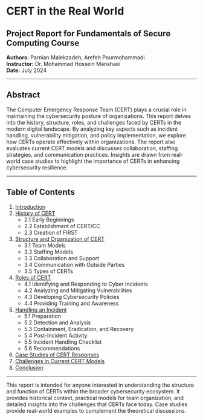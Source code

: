 # CERT in the Real World

## Project Report for Fundamentals of Secure Computing Course  
**Authors:** Parnian Malekzadeh, Arefeh Pourmohammadi  
**Instructor:** Dr. Mohammad Hossein Manshaei  
**Date:** July 2024

---

## Abstract
The Computer Emergency Response Team (CERT) plays a crucial role in maintaining the cybersecurity posture of organizations. This report delves into the history, structure, roles, and challenges faced by CERTs in the modern digital landscape. By analyzing key aspects such as incident handling, vulnerability mitigation, and policy implementation, we explore how CERTs operate effectively within organizations. The report also evaluates current CERT models and discusses collaboration, staffing strategies, and communication practices. Insights are drawn from real-world case studies to highlight the importance of CERTs in enhancing cybersecurity resilience.

---

## Table of Contents
1. [Introduction](#1-introduction)
2. [History of CERT](#2-history-of-cert)
    - 2.1 Early Beginnings
    - 2.2 Establishment of CERT/CC
    - 2.3 Creation of FIRST
3. [Structure and Organization of CERT](#3-structure-and-organization-of-cert)
    - 3.1 Team Models
    - 3.2 Staffing Models
    - 3.3 Collaboration and Support
    - 3.4 Communication with Outside Parties
    - 3.5 Types of CERTs
4. [Roles of CERT](#4-roles-of-cert)
    - 4.1 Identifying and Responding to Cyber Incidents
    - 4.2 Analyzing and Mitigating Vulnerabilities
    - 4.3 Developing Cybersecurity Policies
    - 4.4 Providing Training and Awareness
5. [Handling an Incident](#5-handling-an-incident)
    - 5.1 Preparation
    - 5.2 Detection and Analysis
    - 5.3 Containment, Eradication, and Recovery
    - 5.4 Post-Incident Activity
    - 5.5 Incident Handling Checklist
    - 5.6 Recommendations
6. [Case Studies of CERT Responses](#6-case-studies)
7. [Challenges in Current CERT Models](#7-challenges-in-current-cert-models)
8. [Conclusion](#8-conclusion)

---
This report is intended for anyone interested in understanding the structure and function of CERTs within the broader cybersecurity ecosystem. It provides historical context, practical models for team organization, and detailed insights into the challenges that CERTs face today. Case studies provide real-world examples to complement the theoretical discussions.


